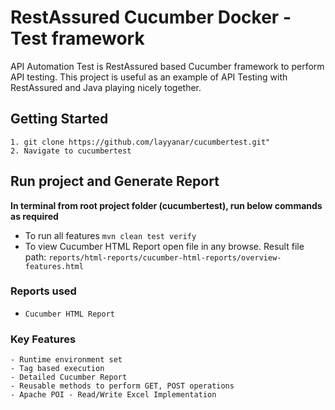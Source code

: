 # RestAssured Cucumber Docker - Test framework
API Automation Test is RestAssured based Cucumber framework to perform API testing. This project is useful as an example of API Testing with RestAssured and Java playing nicely together.

## Getting Started
```
1. git clone https://github.com/layyanar/cucumbertest.git"
2. Navigate to cucumbertest
```

## Run project and Generate Report
**In terminal from root project folder (cucumbertest), run below commands as required**
- To run all features `mvn clean test verify`
- To view Cucumber HTML Report open file in any browse. Result file path: `reports/html-reports/cucumber-html-reports/overview-features.html`

### Reports used
- `Cucumber HTML Report`

### Key Features
	- Runtime environment set
	- Tag based execution
	- Detailed Cucumber Report
	- Reusable methods to perform GET, POST operations
    - Apache POI - Read/Write Excel Implementation